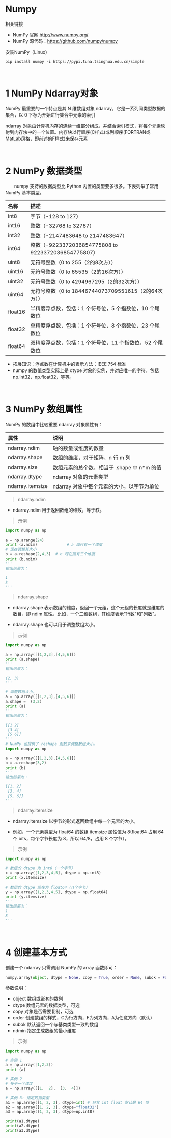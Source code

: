 &emsp;
# Numpy

相关链接
- NumPy 官网 http://www.numpy.org/
- NumPy 源代码：https://github.com/numpy/numpy

安装NumPy（Linux）
```shell
pip install numpy -i https://pypi.tuna.tsinghua.edu.cn/simple
```

&emsp;
# 1 NumPy Ndarray对象
NumPy 最重要的一个特点是其 N 维数组对象 ndarray，它是一系列同类型数据的集合，以 0 下标为开始进行集合中元素的索引

ndarray 对象由计算机内存的连续一维部分组成，并结合索引模式，将每个元素映射到内存块中的一个位置。内存块以行顺序(C样式)或列顺序(FORTRAN或MatLab风格，即前述的F样式)来保存元素


&emsp;
# 2 NumPy 数据类型
&emsp;&emsp;numpy 支持的数据类型比 Python 内置的类型要多很多。下表列举了常用 NumPy 基本类型。

名称|	描述|
:--|:--
int8	|字节（-128 to 127）
int16	|整数（-32768 to 32767）
int32	|整数（-2147483648 to 2147483647）
int64	|整数（-9223372036854775808 to 9223372036854775807）
uint8	|无符号整数（0 to 255（2的8次方））
uint16	|无符号整数（0 to 65535（2的16次方））
uint32	|无符号整数（0 to 4294967295（2的32次方））
uint64	|无符号整数（0 to 18446744073709551615（2的64次方））
float16	|半精度浮点数，包括：1 个符号位，5 个指数位，10 个尾数位
float32	|单精度浮点数，包括：1 个符号位，8 个指数位，23 个尾数位
float64	|双精度浮点数，包括：1 个符号位，11 个指数位，52 个尾数位

- 拓展知识：浮点数在计算机中的表示方法：IEEE 754 标准
- numpy 的数值类型实际上是 dtype 对象的实例，并对应唯一的字符，包括 np.int32，np.float32，等等。

&emsp;
# 3 NumPy 数组属性

NumPy 的数组中比较重要 ndarray 对象属性有：

属性	|说明
:--|:--
ndarray.ndim	|轴的数量或维度的数量
ndarray.shape	|数组的维度，对于矩阵，n 行 m 列
ndarray.size	|数组元素的总个数，相当于 .shape 中 n*m 的值
ndarray.dtype	|ndarray 对象的元素类型
ndarray.itemsize	|ndarray 对象中每个元素的大小，以字节为单位

>ndarray.ndim
- ndarray.ndim 用于返回数组的维数，等于秩。

>示例
```python
import numpy as np 
 
a = np.arange(24)  
print (a.ndim)             # a 现只有一个维度
# 现在调整其大小
b = a.reshape(2,4,3)  # b 现在拥有三个维度
print (b.ndim)
'''
输出结果为：

1
3
'''
```

>ndarray.shape
- ndarray.shape 表示数组的维度，返回一个元组，这个元组的长度就是维度的数目，即 ndim 属性。比如，一个二维数组，其维度表示"行数"和"列数"。

- ndarray.shape 也可以用于调整数组大小。

>示例
```python
import numpy as np  

a = np.array([[1,2,3],[4,5,6]])  
print (a.shape)
'''
输出结果为：

(2, 3)
'''

# 调整数组大小。
a = np.array([[1,2,3],[4,5,6]]) 
a.shape =  (3,2)  
print (a)
'''
输出结果为：

[[1 2]
 [3 4]
 [5 6]]
'''
# NumPy 也提供了 reshape 函数来调整数组大小。
import numpy as np 
 
a = np.array([[1,2,3],[4,5,6]]) 
b = a.reshape(3,2)  
print (b)
'''
输出结果为：

[[1, 2] 
 [3, 4] 
 [5, 6]]
'''
```

>ndarray.itemsize
- ndarray.itemsize 以字节的形式返回数组中每一个元素的大小。

- 例如，一个元素类型为 float64 的数组 itemsize 属性值为 8(float64 占用 64 个 bits，每个字节长度为 8，所以 64/8，占用 8 个字节）。

>示例
```python
import numpy as np 
 
# 数组的 dtype 为 int8（一个字节）  
x = np.array([1,2,3,4,5], dtype = np.int8)  
print (x.itemsize)
 
# 数组的 dtype 现在为 float64（八个字节） 
y = np.array([1,2,3,4,5], dtype = np.float64)  
print (y.itemsize)
'''
输出结果为：
1
8
'''
```


&emsp;
# 4 创建基本方式
创建一个 ndarray 只需调用 NumPy 的 array 函数即可：
```python
numpy.array(object, dtype = None, copy = True, order = None, subok = False, ndmin = 0)
```
参数说明：

- object	数组或嵌套的数列
- dtype	数组元素的数据类型，可选
- copy	对象是否需要复制，可选
- order	创建数组的样式，C为行方向，F为列方向，A为任意方向（默认）
- subok	默认返回一个与基类类型一致的数组
- ndmin	指定生成数组的最小维度


>示例
```python
import numpy as np 

# 实例 1
a = np.array([1,2,3])  
print (a)

# 实例 2
# 多于一个维度  
a = np.array([[1,  2],  [3,  4]])  

# 实例 3: 指定数据类型
a1 = np.array([1, 2, 3], dtype=int) # 只写 int float 默认是 64 位
a2 = np.array([1, 2, 3], dtype="float32")
a3 = np.array([1, 2, 3], dtype=np.int8)

print(a1.dtype)
print(a2.dtype)
print(a3.dtype)
```

